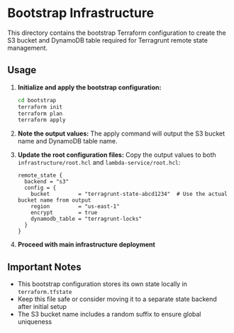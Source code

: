# Bootstrap Infrastructure

This directory contains the bootstrap Terraform configuration to create the S3 bucket and DynamoDB table required for Terragrunt remote state management.

## Usage

1. **Initialize and apply the bootstrap configuration:**
   ```bash
   cd bootstrap
   terraform init
   terraform plan
   terraform apply
   ```

2. **Note the output values:**
   The apply command will output the S3 bucket name and DynamoDB table name.

3. **Update the root configuration files:**
   Copy the output values to both `infrastructure/root.hcl` and `lambda-service/root.hcl`:
   ```hcl
   remote_state {
     backend = "s3"
     config = {
       bucket         = "terragrunt-state-abcd1234"  # Use the actual bucket name from output
       region         = "us-east-1"
       encrypt        = true
       dynamodb_table = "terragrunt-locks"
     }
   }
   ```

4. **Proceed with main infrastructure deployment**

## Important Notes

- This bootstrap configuration stores its own state locally in `terraform.tfstate`
- Keep this file safe or consider moving it to a separate state backend after initial setup
- The S3 bucket name includes a random suffix to ensure global uniqueness
